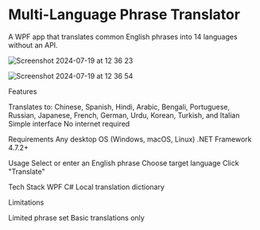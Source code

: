 # Multi-Language Phrase Translator
A WPF app that translates common English phrases into 14 languages without an API.

![Screenshot 2024-07-19 at 12 36 23](https://github.com/user-attachments/assets/fd9d7130-1064-477d-b240-d66d554f0747)

![Screenshot 2024-07-19 at 12 36 54](https://github.com/user-attachments/assets/42550869-3b81-4c1e-8a2e-0faf05ecd756)



Features

Translates to: Chinese, Spanish, Hindi, Arabic, Bengali, Portuguese, Russian, Japanese, French, German, Urdu, Korean, Turkish, and Italian
Simple interface
No internet required

Requirements
Any desktop OS (Windows, macOS, Linux)
.NET Framework 4.7.2+

Usage
Select or enter an English phrase
Choose target language
Click "Translate"

Tech Stack
WPF
C#
Local translation dictionary

Limitations

Limited phrase set
Basic translations only
